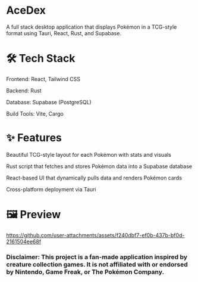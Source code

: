 # AceDex

A full stack desktop application that displays Pokémon in a TCG-style format using Tauri, React, Rust, and Supabase.

# 🛠 Tech Stack
Frontend: React, Tailwind CSS

Backend: Rust

Database: Supabase (PostgreSQL)

Build Tools: Vite, Cargo

# ✨ Features
Beautiful TCG-style layout for each Pokémon with stats and visuals

Rust script that fetches and stores Pokémon data into a Supabase database

React-based UI that dynamically pulls data and renders Pokémon cards

Cross-platform deployment via Tauri

# 🖼 Preview
https://github.com/user-attachments/assets/f240dbf7-ef0b-437b-bf0d-2161504ee68f

### Disclaimer: This project is a fan-made application inspired by creature collection games. It is not affiliated with or endorsed by Nintendo, Game Freak, or The Pokémon Company.
